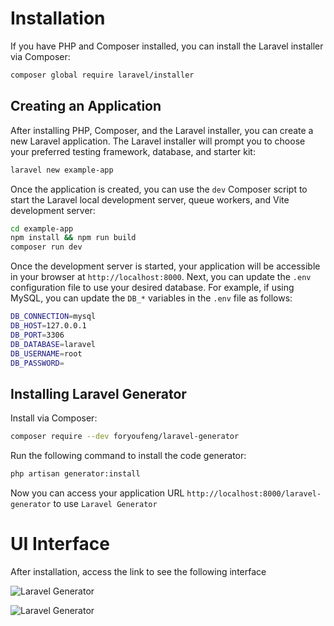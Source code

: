# Installation

If you have PHP and Composer installed, you can install the Laravel installer via Composer:

```bash
composer global require laravel/installer
``` 

## Creating an Application
After installing PHP, Composer, and the Laravel installer, you can create a new Laravel application. The Laravel installer will prompt you to choose your preferred testing framework, database, and starter kit:
```bash
laravel new example-app
```

Once the application is created, you can use the `dev` Composer script to start the Laravel local development server, queue workers, and Vite development server:
```bash
cd example-app
npm install && npm run build
composer run dev
``` 

Once the development server is started, your application will be accessible in your browser at `http://localhost:8000`. Next, you can update the `.env` configuration file to use your desired database. For example, if using MySQL, you can update the `DB_*` variables in the `.env` file as follows:
```bash
DB_CONNECTION=mysql
DB_HOST=127.0.0.1
DB_PORT=3306
DB_DATABASE=laravel
DB_USERNAME=root
DB_PASSWORD=
``` 

## Installing Laravel Generator
Install via Composer:
```bash
composer require --dev foryoufeng/laravel-generator
``` 

Run the following command to install the code generator:
```bash
php artisan generator:install
``` 

Now you can access your application URL `http://localhost:8000/laravel-generator` to use `Laravel Generator`

# UI Interface
After installation, access the link to see the following interface

![Laravel Generator](https://generator.pp-lang.tech/ui.png)

![Laravel Generator](https://generator.pp-lang.tech/generate.png)